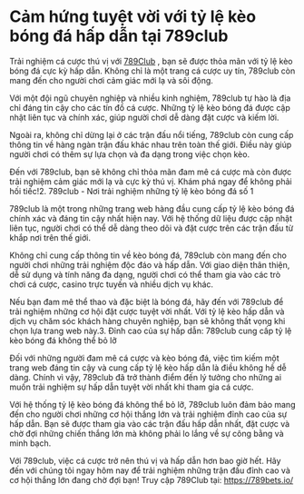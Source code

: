 # Cảm hứng tuyệt vời với tỷ lệ kèo bóng đá hấp dẫn tại 789club

Trải nghiệm cá cược thú vị với <a href=" https://789bets.io/"> 789Club</a> , bạn sẽ được thỏa mãn với tỷ lệ kèo bóng đá cực kỳ hấp dẫn. Không chỉ là một trang cá cược uy tín, 789club còn mang đến cho người chơi cảm giác mới lạ và sôi động.

Với một đội ngũ chuyên nghiệp và nhiều kinh nghiệm, 789club tự hào là địa chỉ đáng tin cậy cho các tín đồ cá cược. Những tỷ lệ kèo bóng đá được cập nhật liên tục và chính xác, giúp người chơi dễ dàng đặt cược và kiếm lời.

Ngoài ra, không chỉ dừng lại ở các trận đấu nổi tiếng, 789club còn cung cấp thông tin về hàng ngàn trận đấu khác nhau trên toàn thế giới. Điều này giúp người chơi có thêm sự lựa chọn và đa dạng trong việc chọn kèo.

Đến với 789club, bạn sẽ không chỉ thỏa mãn đam mê cá cược mà còn được trải nghiệm cảm giác mới lạ và cực kỳ thú vị. Khám phá ngay để không phải hối tiếc!2. 789club - Nơi trải nghiệm những tỷ lệ kèo bóng đá số 1

789club là một trong những trang web hàng đầu cung cấp tỷ lệ kèo bóng đá chính xác và đáng tin cậy nhất hiện nay. Với hệ thống dữ liệu được cập nhật liên tục, người chơi có thể dễ dàng theo dõi và đặt cược trên các trận đấu từ khắp nơi trên thế giới.

Không chỉ cung cấp thông tin về kèo bóng đá, 789club còn mang đến cho người chơi những trải nghiệm độc đáo và hấp dẫn. Với giao diện thân thiện, dễ sử dụng và tính năng đa dạng, người chơi có thể tham gia vào các trò chơi cá cược, casino trực tuyến và nhiều dịch vụ khác.

Nếu bạn đam mê thể thao và đặc biệt là bóng đá, hãy đến với 789club để trải nghiệm những cơ hội đặt cược tuyệt vời nhất. Với tỷ lệ kèo hấp dẫn và dịch vụ chăm sóc khách hàng chuyên nghiệp, bạn sẽ không thất vọng khi chọn lựa trang web này.3. Đỉnh cao của sự hấp dẫn: 789club cung cấp tỷ lệ kèo bóng đá không thể bỏ lỡ

Đối với những người đam mê cá cược và kèo bóng đá, việc tìm kiếm một trang web đáng tin cậy và cung cấp tỷ lệ kèo hấp dẫn là điều không hề dễ dàng. Chính vì vậy, 789club đã trở thành điểm đến lý tưởng cho những ai muốn trải nghiệm sự hấp dẫn tuyệt vời nhất khi tham gia cá cược.

Với hệ thống tỷ lệ kèo bóng đá không thể bỏ lỡ, 789club luôn đảm bảo mang đến cho người chơi những cơ hội thắng lớn và trải nghiệm đỉnh cao của sự hấp dẫn. Bạn sẽ được tham gia vào các trận đấu hấp dẫn nhất, đặt cược và chờ đợi những chiến thắng lớn mà không phải lo lắng về sự công bằng và minh bạch.

Với 789club, việc cá cược trở nên thú vị và hấp dẫn hơn bao giờ hết. Hãy đến với chúng tôi ngay hôm nay để trải nghiệm những trận đấu đỉnh cao và cơ hội thắng lớn đang chờ đợi bạn!
Truy cập 789Club tại: https://789bets.io/

